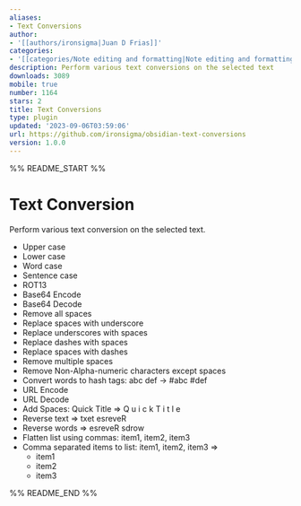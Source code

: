 ```yaml
---
aliases:
- Text Conversions
author:
- '[[authors/ironsigma|Juan D Frias]]'
categories:
- '[[categories/Note editing and formatting|Note editing and formatting]]'
description: Perform various text conversions on the selected text
downloads: 3089
mobile: true
number: 1164
stars: 2
title: Text Conversions
type: plugin
updated: '2023-09-06T03:59:06'
url: https://github.com/ironsigma/obsidian-text-conversions
version: 1.0.0
---
```


%% README_START %%

# Text Conversion

Perform various text conversion on the selected text.

- Upper case
- Lower case
- Word case
- Sentence case
- ROT13
- Base64 Encode
- Base64 Decode
- Remove all spaces
- Replace spaces with underscore
- Replace underscores with spaces
- Replace dashes with spaces
- Replace spaces with dashes
- Remove multiple spaces
- Remove Non-Alpha-numeric characters except spaces
- Convert words to hash tags:  abc def -> #abc #def
- URL Encode
- URL Decode
- Add Spaces: Quick Title  =>  Q u i c k   T i t l e
- Reverse text   =>  txet esreveR
- Reverse words  =>  esreveR sdrow
- Flatten list using commas: item1, item2, item3
- Comma separated items to list: item1, item2, item3 =>
    - item1
    - item2
    - item3



%% README_END %%